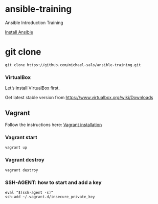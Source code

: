 # ansible-training
Ansible Introduction Training

[Install Ansible](http://docs.ansible.com/ansible/latest/installation_guide/intro_installation.html)

# git clone
```git clone https://github.com/michael-salo/ansible-training.git```

### VirtualBox

Let’s install VirtualBox first.

Get latest stable version from https://www.virtualbox.org/wiki/Downloads

## Vagrant
Follow the instructions here: [Vagrant installation](https://www.vagrantup.com/docs/installation/)

### Vagrant start
```vagrant up```

### Vagrant destroy
```vagrant destroy```

### SSH-AGENT: how to start and add a key
```
eval "$(ssh-agent -s)"
ssh-add ~/.vagrant.d/insecure_private_key
```
